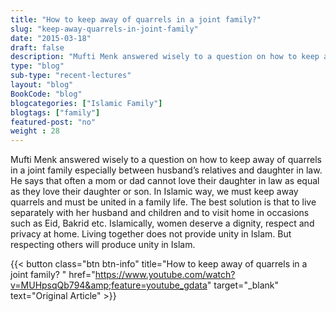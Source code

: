 ```yaml
--- 
title: "How to keep away of quarrels in a joint family?" 
slug: "keep-away-quarrels-in-joint-family"
date: "2015-03-18" 
draft: false 
description: "Mufti Menk answered wisely to a question on how to keep away of quarrels in a joint family especially between husband's relatives and daughter in law." 
type: "blog"
sub-type: "recent-lectures" 
layout: "blog" 
BookCode: "blog"
blogcategories: ["Islamic Family"]
blogtags: ["family"]
featured-post: "no"
weight : 28 
---  
```

 Mufti Menk answered wisely to a question on how to keep away of quarrels in a joint family especially between husband&#8217;s relatives and daughter in law. He says that often a mom or dad cannot love their daughter in law as equal as they love their daughter or son. In Islamic way, we must keep away quarrels and must be united in a family life. The best solution is that to live separately with her husband and children and to visit home in occasions such as Eid, Bakrid etc. Islamically, women deserve a dignity, respect and privacy at home. Living together does not provide unity in Islam. But respecting others will produce unity in Islam.

{{< button class="btn btn-info" title="How to keep away of quarrels in a joint family? " href="https://www.youtube.com/watch?v=MUHpsqQb794&amp;feature=youtube_gdata" target="_blank" text="Original Article" >}}
